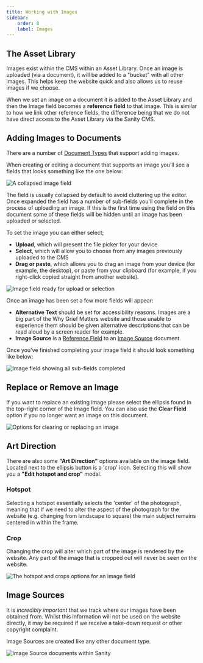 ```yaml
---
title: Working with Images
sidebar:
    order: 8
    label: Images
---
```


## The Asset Library

Images exist within the CMS within an Asset Library. Once an image is uploaded (via a document), it will be added to a "bucket" with all other images. This helps keep the website quick and also allows us to reuse images if we choose.

When we set an image on a document it is added to the Asset Library and then the Image field becomes a **reference field** to that image. This is similar to how we link other reference fields, the difference being that we do not have direct access to the Asset Library via the Sanity CMS.

## Adding Images to Documents

There are a number of [Document Types](/content-editing/sanity-intro/#document-types) that support adding images.

When creating or editing a document that supports an image you'll see a fields that looks something like the one below:

![A collapsed image field](@assets/img-editing_example-image-field.png)

The field is usually collapsed by default to avoid cluttering up the editor. Once expanded the field has a number of sub-fields you'll complete in the process of uploading an image. If this is the first time using the field on this document some of these fields will be hidden until an image has been uploaded or selected.

To set the image you can either select; 

- **Upload**, which will present the file picker for your device
- **Select**, which will allow you to choose from any images previously uploaded to the CMS
- **Drag or paste**, which allows you to drag an image from your device (for example, the desktop), or paste from your clipboard (for example, if you right-click copied straight from another website).

![Image field ready for upload or selection](@assets/img-editing_expanded-field.png)

Once an image has been set a few more fields will appear:

- **Alternative Text** should be set for accessibility reasons. Images are a big part of the Why Grief Matters website and those unable to experience them should be given alternative descriptions that can be read aloud by a screen reader for example.
- **Image Source** is a [Reference Field](/content-editing/sanity-intro/#references) to an [Image Source](#image-sources) document.

Once you've finished completing your image field it should look something like below:

![Image field showing all sub-fields completed](@assets/img-editing_expanded-field-2.png)

## Replace or Remove an Image

If you want to replace an existing image please select the ellipsis found in the top-right corner of the Image field. You can also use the **Clear Field** option if you no longer want an image on this document.

![Options for clearing or replacing an image](@assets/img-editing_ellipsis.png)

## Art Direction

There are also some **"Art Direction"** options available on the image field. Located next to the ellipsis button is a 'crop' icon. Selecting this will show you a **"Edit hotspot and crop"** modal.

### Hotspot

Selecting a hotspot essentially selects the 'center' of the photograph, meaning that if we need to alter the aspect of the photograph for the website (e.g. changing from landscape to square) the main subject remains centered in within the frame.

### Crop

Changing the crop will alter which part of the image is rendered by the website. Any part of the image that is cropped out will never be seen on the website.

![The hotspot and crops options for an image field](@assets/img-editing_hotspots.png)

## Image Sources

It is *incredibly important* that we track where our images have been obtained from. Whilst this information will not be used on the website directly, it may be required if we receive a take-down request or other copyright complaint.

Image Sources are created like any other document type.

![Image Source documents within Sanity](@assets/img-editing_image-source.png)